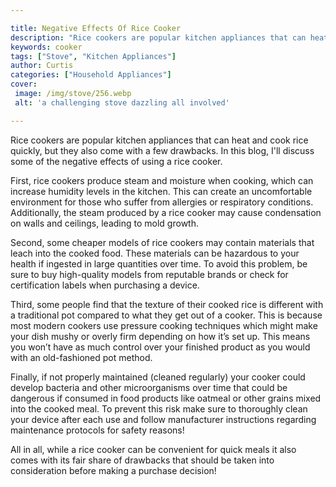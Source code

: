```yaml
---

title: Negative Effects Of Rice Cooker
description: "Rice cookers are popular kitchen appliances that can heat and cook rice quickly, but they also come with a few drawbacks. In this ...take a moment to check it out "
keywords: cooker
tags: ["Stove", "Kitchen Appliances"]
author: Curtis
categories: ["Household Appliances"]
cover: 
 image: /img/stove/256.webp
 alt: 'a challenging stove dazzling all involved'

---
```


Rice cookers are popular kitchen appliances that can heat and cook rice quickly, but they also come with a few drawbacks. In this blog, I'll discuss some of the negative effects of using a rice cooker.

First, rice cookers produce steam and moisture when cooking, which can increase humidity levels in the kitchen. This can create an uncomfortable environment for those who suffer from allergies or respiratory conditions. Additionally, the steam produced by a rice cooker may cause condensation on walls and ceilings, leading to mold growth.

Second, some cheaper models of rice cookers may contain materials that leach into the cooked food. These materials can be hazardous to your health if ingested in large quantities over time. To avoid this problem, be sure to buy high-quality models from reputable brands or check for certification labels when purchasing a device. 

Third, some people find that the texture of their cooked rice is different with a traditional pot compared to what they get out of a cooker. This is because most modern cookers use pressure cooking techniques which might make your dish mushy or overly firm depending on how it’s set up. This means you won’t have as much control over your finished product as you would with an old-fashioned pot method. 

Finally, if not properly maintained (cleaned regularly) your cooker could develop bacteria and other microorganisms over time that could be dangerous if consumed in food products like oatmeal or other grains mixed into the cooked meal. To prevent this risk make sure to thoroughly clean your device after each use and follow manufacturer instructions regarding maintenance protocols for safety reasons! 

All in all, while a rice cooker can be convenient for quick meals it also comes with its fair share of drawbacks that should be taken into consideration before making a purchase decision!

